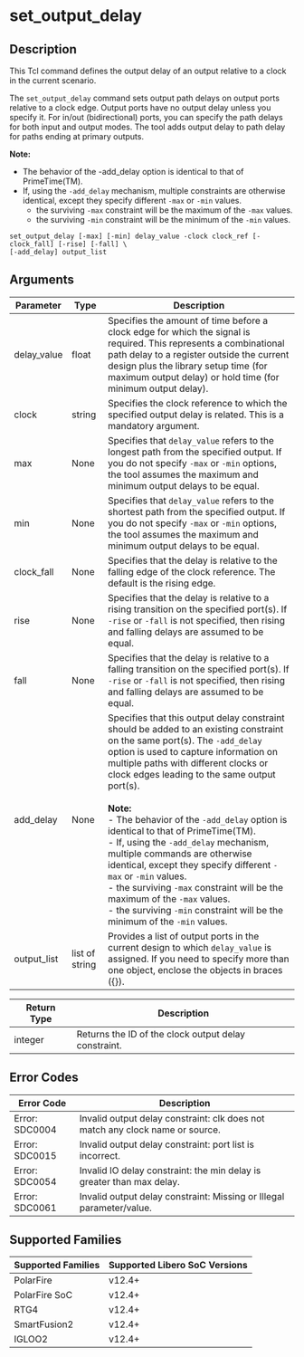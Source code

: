 # set_output_delay

## Description

This Tcl command defines the output delay of an output relative to a clock in the current scenario.

The `set_output_delay` command sets output path delays on output ports relative to a clock edge. Output ports have no output delay unless you specify it. For in/out (bidirectional) ports, you can specify the path delays for both input and output modes. The tool adds output delay to path delay for paths ending at primary outputs.

**Note:**

-   The behavior of the -add_delay option is identical to that of PrimeTime(TM).
-   If, using the `-add_delay` mechanism, multiple constraints are otherwise identical, except they specify different `-max` or `-min` values.
    -   the surviving `-max` constraint will be the maximum of the `-max` values.
    -   the surviving `-min` constraint will be the minimum of the `-min` values.

```
set_output_delay [-max] [-min] delay_value -clock clock_ref [-clock_fall] [-rise] [-fall] \
[-add_delay] output_list
```

## Arguments

|Parameter|Type|Description|
|---------|----|-----------|
|delay_value|float|Specifies the amount of time before a clock edge for which the signal is required. This represents a combinational path delay to a register outside the current design plus the library setup time (for maximum output delay) or hold time (for minimum output delay).|
|clock|string|Specifies the clock reference to which the specified output delay is related. This is a mandatory argument.|
|max|None|Specifies that `delay_value` refers to the longest path from the specified output. If you do not specify `-max` or `-min` options, the tool assumes the maximum and minimum output delays to be equal.|
|min|None|Specifies that `delay_value` refers to the shortest path from the specified output. If you do not specify `-max` or `-min` options, the tool assumes the maximum and minimum output delays to be equal.|
|clock_fall|None|Specifies that the delay is relative to the falling edge of the clock reference. The default is the rising edge.|
|rise|None|Specifies that the delay is relative to a rising transition on the specified port(s). If `-rise` or `-fall` is not specified, then rising and falling delays are assumed to be equal.|
|fall|None|Specifies that the delay is relative to a falling transition on the specified port(s). If `-rise` or `-fall` is not specified, then rising and falling delays are assumed to be equal.|
|add_delay|None|Specifies that this output delay constraint should be added to an existing constraint on the same port(s). The `-add_delay` option is used to capture information on multiple paths with different clocks or clock edges leading to the same output port(s). <br /><br />**Note:** <br />-   The behavior of the `-add_delay` option is identical to that of PrimeTime(TM). <br />-   If, using the `-add_delay` mechanism, multiple commands are otherwise identical, except they specify different `-max` or `-min` values. <br />-   the surviving `-max` constraint will be the maximum of the `-max` values. <br />-   the surviving `-min` constraint will be the minimum of the `-min` values.|
|output_list|list of string|Provides a list of output ports in the current design to which `delay_value` is assigned. If you need to specify more than one object, enclose the objects in braces ({}).|

|Return Type|Description|
|-----------|-----------|
|integer|Returns the ID of the clock output delay constraint.|

## Error Codes

|Error Code|Description|
|----------|-----------|
|Error: SDC0004|Invalid output delay constraint: clk does not match any clock name or source.|
|Error: SDC0015|Invalid output delay constraint: port list is incorrect.|
|Error: SDC0054|Invalid IO delay constraint: the min delay is greater than max delay.|
|Error: SDC0061|Invalid output delay constraint: Missing or Illegal parameter/value.|

## Supported Families

|Supported Families|Supported Libero SoC Versions|
|------------------|-----------------------------|
|PolarFire|v12.4+|
|PolarFire SoC|v12.4+|
|RTG4|v12.4+|
|SmartFusion2|v12.4+|
|IGLOO2|v12.4+|
